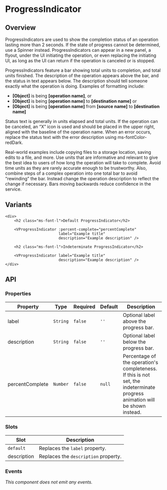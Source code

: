 # ProgressIndicator

## Overview

ProgressIndicators are used to show the completion status of an operation
lasting more than 2 seconds. If the state of progress cannot be determined, use
a Spinner instead. ProgressIndicators can appear in a new panel, a flyout, under
the UI initiating the operation, or even replacing the initiating UI, as long as
the UI can return if the operation is canceled or is stopped.

ProgressIndicators feature a bar showing total units to completion, and total
units finished. The description of the operation appears above the bar, and the
status in text appears below. The description should tell someone exactly what
the operation is doing. Examples of formatting include:

* **[Object]** is being **[operation name]**, or
* **[Object]** is being **[operation name]** to **[destination name]** or
* **[Object]** is being **[operation name]** from **[source name]** to **[destination name]**

Status text is generally in units elapsed and total units. If the operation can
be canceled, an “X” icon is used and should be placed in the upper right,
aligned with the baseline of the operation name. When an error occurs, replace
the status text with the error description using ms-fontColor-redDark.

Real-world examples include copying files to a storage location, saving edits to
a file, and more. Use units that are informative and relevant to give the best
idea to users of how long the operation will take to complete. Avoid time units
as they are rarely accurate enough to be trustworthy. Also, combine steps of a
complex operation into one total bar to avoid “rewinding” the bar. Instead
change the operation description to reflect the change if necessary. Bars moving
backwards reduce confidence in the service.

## Variants

<page-progress-indicator />

```vue
<div>
    <h2 class="ms-font-l">Default ProgressIndicator</h2>

    <VProgressIndicator :percent-complete="percentComplete"
                        label="Example title"
                        description="Example description" />

    <h2 class="ms-font-l">Indeterminate ProgressIndicator</h2>

    <VProgressIndicator label="Example title"
                        description="Example description" />
</div>
```

## API

### Properties

| Property        | Type     | Required | Default | Description                                                                                                                 |
|-----------------|----------|----------|---------|-----------------------------------------------------------------------------------------------------------------------------|
| label           | `String` | `false`  | `''`    | Optional label above the progress bar.                                                                                      |
| description     | `String` | `false`  | `''`    | Optional label below the progress bar.                                                                                      |
| percentComplete | `Number` | `false`  | `null`  | Percentage of the operation's completeness. If this is not set, the indeterminate progress animation will be shown instead. |

### Slots

| Slot        | Description                          |
|-------------|--------------------------------------|
| `default`   | Replaces the `label` property.       |
| description | Replaces the `description` property. |

### Events

*This component does not emit any events.*
